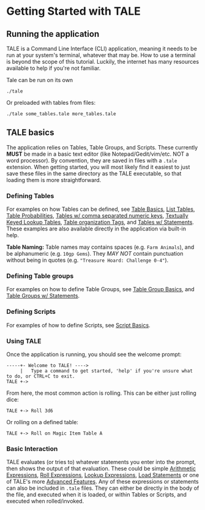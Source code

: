# Getting Started with TALE

## Running the application
TALE is a Command Line Interface (CLI) application, meaning it needs to be run at your system's terminal, whatever that may be. How to use a terminal is beyond the scope of this tutorial. Luckily, the internet has many resources available to help if you're not familiar.

Tale can be run on its own
```
./tale
```
Or preloaded with tables from files:
```
./tale some_tables.tale more_tables.tale
```

## TALE basics
The application relies on Tables, Table Groups, and Scripts. These currently **MUST** be made in a basic text editor (like Notepad/Gedit/vim/etc. NOT a word processor). By convention, they are saved in files with a `.tale` extension. When getting started, you will most likely find it easiest to just save these files in the same directory as the TALE executable, so that loading them is more straightforward.


### Defining Tables
For examples on how Tables can be defined, see [Table Basics](src/snippets/ex01_table_basics.tale), [List Tables](src/snippets/ex02_table_list.tale), [Table Probabilities](src/snippets/ex03_table_probabilities.tale), [Tables w/ comma separated numeric keys](src/snippets/ex04_table_csv_keys.tale), [Textually Keyed Lookup Tables](src/snippets/ex05_table_lookup.tale), [Table organization Tags](src/snippets/ex06_table_tags.tale), and [Tables w/ Statements](src/snippets/ex07_table_statements.tale).
These examples are also available directly in the application via built-in help.

**Table Naming:**
Table names may contains spaces (e.g. `Farm Animals`), and be alphanumeric (e.g. `10gp Gems`). They *MAY NOT* contain punctuation without being in quotes (e.g. `"Treasure Hoard: Challenge 0-4"`).


### Defining Table groups
For examples on how to define Table Groups, see [Table Group Basics](src/snippets/ex11_table_group_basics.tale), and [Table Groups w/ Statements](src/snippets/ex12_table_group_statements.tale).


### Defining Scripts
For examples of how to define Scripts, see [Script Basics](src/snippets/ex21_script_basics.tale).


### Using TALE

Once the application is running, you should see the welcome prompt:
```
-----+- Welcome to TALE! ---->
     |   Type a command to get started, 'help' if you're unsure what to do, or CTRL+C to exit.
TALE +->
```
From here, the most common action is rolling. This can be either just rolling dice:
```
TALE +-> Roll 3d6
```
Or rolling on a defined table:
```
TALE +-> Roll on Magic Item Table A
```

### Basic Interaction
TALE evaluates (or tries to) whatever statements you enter into the prompt, then shows the output of that evaluation. These could be simple [Arithmetic Expressions](src/snippets/ex31_expressions.tale), [Roll Expressions](src/snippets/ex32_rolls.tale), [Lookup Expressions](src/snippets/ex33_lookup.tale), [Load Statements](src/snippets/ex41_load.tale) or one of TALE's more [Advanced Features](Advanced_Features.md). Any of these expressions or statements can also be included in `.tale` files. They can either be directly in the body of the file, and executed when it is loaded, or within Tables or Scripts, and executed when rolled/invoked.

